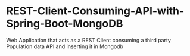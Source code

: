 # REST-Client-Consuming-API-with-Spring-Boot-MongoDB
Web Application that acts as a REST Client consuming a third party Population data API and inserting it in Mongodb
